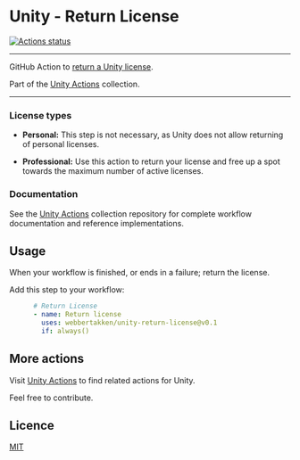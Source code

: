 # Unity - Return License
[![Actions status](https://github.com/webbertakken/unity-return-license/workflows/Actions%20%F0%9F%98%8E/badge.svg)](https://github.com/webbertakken/unity-return-license/actions?query=branch%3Amaster+workflow%3A"Actions+😎")

---

GitHub Action to [return a Unity license](https://github.com/marketplace/actions/unity-return-license). 

Part of the [Unity Actions](https://github.com/webbertakken/unity-actions) collection.

---

### License types

- **Personal:** This step is not necessary, as Unity does not allow returning of
personal licenses.

- **Professional:** Use this action to return your license and free up a spot 
towards the maximum number of active licenses.


### Documentation

See the 
[Unity Actions](https://github.com/webbertakken/unity-actions)
collection repository for complete workflow documentation and reference 
implementations.


## Usage

When your workflow is finished, or ends in a failure; return the license.

Add this step to your workflow:

```yaml
      # Return License
      - name: Return license
        uses: webbertakken/unity-return-license@v0.1
        if: always()
```

## More actions

Visit 
[Unity Actions](https://github.com/webbertakken/unity-actions) 
to find related actions for Unity.

Feel free to contribute.

## Licence 

[MIT](./LICENSE)

